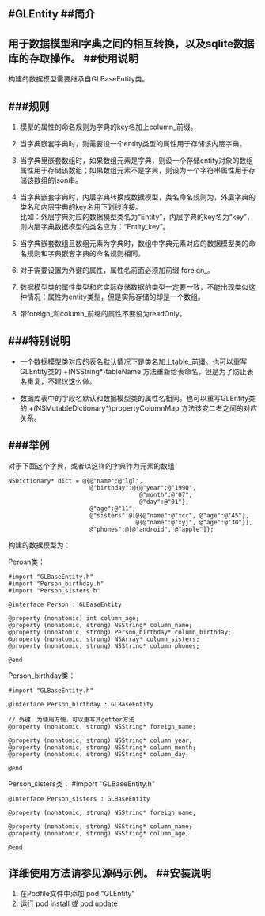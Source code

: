 #GLEntity
##简介
---
用于数据模型和字典之间的相互转换，以及sqlite数据库的存取操作。
##使用说明
---
构建的数据模型需要继承自GLBaseEntity类。
	
###规则
---
1. 模型的属性的命名规则为字典的key名加上column_前缀。


2. 当字典嵌套字典时，则需要设一个entity类型的属性用于存储该内层字典。


3. 当字典里嵌套数组时，如果数组元素是字典，则设一个存储entity对象的数组属性用于存储该数组；如果数组元素不是字典，则设为一个字符串属性用于存储该数组的json串。

4. 当字典嵌套字典时，内层字典转换成数据模型，类名命名规则为，外层字典的类名和内层字典的key名用下划线连接。<br />比如：外层字典对应的数据模型类名为“Entity”，内层字典的key名为“key”，则内层字典数据模型的类名应为：“Entity_key”。

5. 当字典嵌套数组且数组元素为字典时，数组中字典元素对应的数据模型类的命名规则和字典嵌套字典的命名规则相同。

6. 对于需要设置为外键的属性，属性名前面必须加前缀 foreign_。

7. 数据模型类的属性类型和它实际存储数据的类型一定要一致，不能出现类似这种情况：属性为entity类型，但是实际存储的却是一个数组。

8. 带foreign_和column_前缀的属性不要设为readOnly。


###特别说明
---
* 一个数据模型类对应的表名默认情况下是类名加上table_前缀。也可以重写GLEntity类的 +(NSString*)tableName 方法重新给表命名，但是为了防止表名重复，不建议这么做。

* 数据库表中的字段名默认和数据模型类的属性名相同。也可以重写GLEntity类的 +(NSMutableDictionary*)propertyColumnMap 方法该变二者之间的对应关系。

###举例
---
对于下面这个字典，或者以这样的字典作为元素的数组

	NSDictionary* dict = @{@"name":@"lgl",
                           @"birthday":@{@"year":@"1990",
                                         @"month":@"07",
                                         @"day":@"01"},
                           @"age":@"11",
                           @"sisters":@[@{@"name":@"xcc", @"age":@"45"},
                                        @{@"name":@"xyj", @"age":@"30"}],
                           @"phones":@[@"android", @"apple"]};

构建的数据模型为：

Perosn类：
	
	#import "GLBaseEntity.h"
	#import "Person_birthday.h"
	#import "Person_sisters.h"

	@interface Person : GLBaseEntity
	
	@property (nonatomic) int column_age;
	@property (nonatomic, strong) NSString* column_name;
	@property (nonatomic, strong) Person_birthday* column_birthday;
	@property (nonatomic, strong) NSArray* column_sisters;
	@property (nonatomic, strong) NSString* column_phones;
	
	@end	
                           
Person_birthday类：	

	#import "GLBaseEntity.h"

	@interface Person_birthday : GLBaseEntity
	
	// 外键，为使用方便，可以重写其getter方法
	@property (nonatomic, strong) NSString* foreign_name;
	
	@property (nonatomic, strong) NSString* column_year;
	@property (nonatomic, strong) NSString* column_month;
	@property (nonatomic, strong) NSString* column_day;
	
	@end
             
Person_sisters类：
	#import "GLBaseEntity.h"

	@interface Person_sisters : GLBaseEntity
	
	@property (nonatomic, strong) NSString* foreign_name;
	
	@property (nonatomic, strong) NSString* column_name;
	@property (nonatomic, strong) NSString* column_age;
	
	@end              


详细使用方法请参见源码示例。
##安装说明
---
1. 在Podfile文件中添加 pod "GLEntity"
2. 运行 pod install 或 pod update

